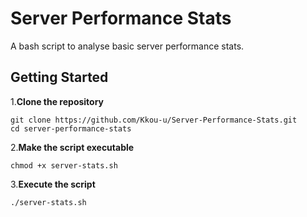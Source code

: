 # Server Performance Stats
A bash script to analyse basic server performance stats.

## Getting Started

1.**Clone the repository**

    git clone https://github.com/Kkou-u/Server-Performance-Stats.git
    cd server-performance-stats

2.**Make the script executable**

    chmod +x server-stats.sh

3.**Execute the script**

    ./server-stats.sh
